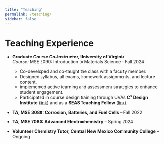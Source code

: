 ```yaml
---
title: "Teaching"
permalink: /teaching/
sidebar: false
---
```

# Teaching Experience

- **Graduate Course Co-Instructor, University of Virginia**  
  *Course:* MSE 2090: Introduction to Materials Science – Fall 2024  
  - Co-developed and co-taught the class with a faculty member.  
  - Designed syllabus, all exams, homework assignments, and lecture content.  
  - Implemented active learning and assessment strategies to enhance student engagement.  
  - Participated in course design training through UVA’s **C³ Design Institute** ([link](https://cte.virginia.edu/programs/c3design)) and as a **SEAS Teaching Fellow** ([link](https://engineering.virginia.edu/graduate-study/current-graduate-students/professional-development/uva-engineering-teaching-fellowship-program#:~:text=Benefits,careers%20in%20academia%20and%20beyond.)).

- **TA, MSE 3080: Corrosion, Batteries, and Fuel Cells** – Fall 2022  
- **TA, MSE 7080: Advanced Electrochemistry** – Spring 2024  
- **Volunteer Chemistry Tutor, Central New Mexico Community College** – Ongoing
